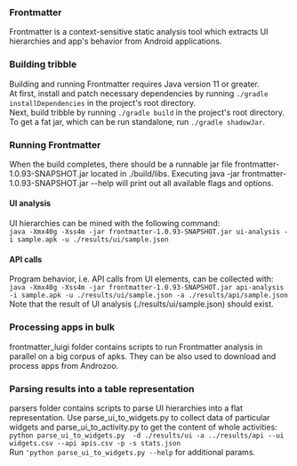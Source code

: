 ### Frontmatter
Frontmatter is a context-sensitive static analysis tool which extracts UI hierarchies and app's behavior from Android applications.

### Building tribble
Building and running Frontmatter requires Java version 11 or greater.  
At first, install and patch necessary dependencies by running `./gradle installDependencies` in the project's root directory.  
Next, build tribble by running `./gradle build` in the project's root directory.  
To get a fat jar, which can be run standalone, run `./gradle shadowJar`. 

### Running Frontmatter
When the build completes, there should be a runnable jar file frontmatter-1.0.93-SNAPSHOT.jar located in ./build/libs.
Executing java -jar frontmatter-1.0.93-SNAPSHOT.jar --help will print out all available flags and options.

#### UI analysis
UI hierarchies can be mined with the following command:  
`java -Xmx40g -Xss4m -jar frontmatter-1.0.93-SNAPSHOT.jar ui-analysis -i sample.apk -u ./results/ui/sample.json`

#### API calls
Program behavior, i.e. API calls from UI elements, can be collected with:  
`java -Xmx40g -Xss4m -jar frontmatter-1.0.93-SNAPSHOT.jar api-analysis -i sample.apk -u ./results/ui/sample.json -a ./results/api/sample.json`
Note that the result of UI analysis (./results/ui/sample.json) should exist.

### Processing apps in bulk
frontmatter_luigi folder contains scripts to run Frontmatter analysis in parallel on a big corpus of apks. 
They can be also used to download and process apps from Androzoo.

### Parsing results into a table representation
parsers folder contains scripts to parse UI hierarchies into a flat representation.
Use parse_ui_to_widgets.py to collect data of particular widgets and parse_ui_to_activity.py to get the content of whole activities:  
`python parse_ui_to_widgets.py  -d ./results/ui -a ../results/api --ui widgets.csv --api apis.csv -p -s stats.json`  
Run `'python parse_ui_to_widgets.py --help` for additional params.